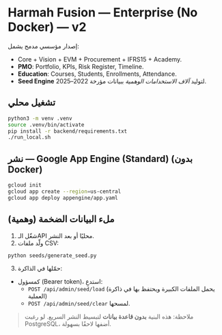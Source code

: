 # Harmah Fusion — Enterprise (No Docker) — v2

إصدار مؤسسي مدمج يشمل:
- Core + Vision + EVM + Procurement + IFRS15 + Academy.
- **PMO**: Portfolio, KPIs, Risk Register, Timeline.
- **Education**: Courses, Students, Enrollments, Attendance.
- **Seed Engine** لتوليد *آلاف الاستخدامات الوهمية* ببيانات مؤرخة 2022–2025.

## تشغيل محلي
```bash
python3 -m venv .venv
source .venv/bin/activate
pip install -r backend/requirements.txt
./run_local.sh
```

## نشر — Google App Engine (Standard) (بدون Docker)
```bash
gcloud init
gcloud app create --region=us-central
gcloud app deploy appengine/app.yaml
```

## ملء البيانات الضخمة (وهمية)
1) شغّل الـAPI محليًا أو بعد النشر.
2) ولّد ملفات CSV:
```bash
python seeds/generate_seed.py
```
3) حمّلها في الذاكرة:
- كمسؤول (Bearer token)، استدعِ:
  - `POST /api/admin/seed/load`  (يحمل الملفات الكبيرة ويحتفظ بها في ذاكرة العملية)
  - `POST /api/admin/seed/clear` لمسحها.

> ملاحظة: هذه البنية **بدون قاعدة بيانات** لتبسيط النشر السريع. لو رغبت PostgreSQL، أضفها لاحقًا بسهولة.
